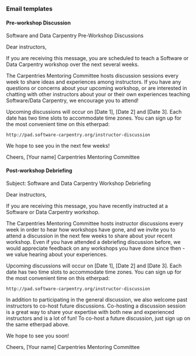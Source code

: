 ### Email templates


#### Pre-workshop Discussion


Software and Data Carpentry Pre-Workshop Discussions

Dear instructors,

If you are receiving this message, you are scheduled to teach a Software or Data Carpentry workshop over the next several weeks.

The Carpentries Mentoring Committee hosts discussion sessions every week to share ideas and experiences among instructors.  If you have any questions or concerns about your upcoming workshop, or are interested in chatting with other instructors about your or their own experiences teaching Software/Data Carpentry, we encourage you to attend!  

Upcoming discussions will occur on [Date 1], [Date 2] and [Date 3].  Each date has two time slots to accommodate time zones.  You can sign up for the most convenient time on this etherpad: 

    http://pad.software-carpentry.org/instructor-discussion

We hope to see you in the next few weeks!  

Cheers,
[Your name]
Carpentries Mentoring Committee


#### Post-workshop Debriefing

Subject: Software and Data Carpentry Workshop Debriefing

Dear instructors,

If you are receiving this message, you have recently instructed at a Software or Data Carpentry workshop.

The Carpentries Mentoring Committee hosts instructor discussions every week in order to hear how workshops have gone, and we invite you to attend a discussion in the next few weeks to share about your recent workshop.  Even if you have attended a debriefing discussion before, we would appreciate feedback on any workshops you have done since then - we value hearing about your experiences. 

Upcoming discussions will occur on [Date 1], [Date 2] and [Date 3].  Each date has two time slots to accommodate time zones.  You can sign up for the most convenient time on this etherpad: 

    http://pad.software-carpentry.org/instructor-discussion

In addition to participating in the general discussion, we also welcome past instructors to co-host future discussions. Co-hosting a discussion session is a great way to share your expertise with both new and experienced instructors and is a lot of fun!  To co-host a future discussion, just sign up on the same etherpad above. 

We hope to see you soon!

Cheers,
[Your name]
Carpentries Mentoring Committee
